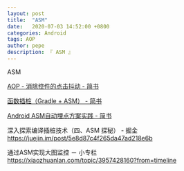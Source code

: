 ```yaml
---
layout: post
title:  "ASM"
date:   2020-07-03 14:52:00 +0800
categories: Android
tags: AOP
author: pepe
description: 『 ASM 』
---
```























ASM

[AOP - 消除控件的点击抖动 - 简书](https://www.jianshu.com/p/28751130c038)

[函数插桩（Gradle + ASM） - 简书](https://www.jianshu.com/p/16ed4d233fd1)

[Android ASM自动埋点方案实践 - 简书](https://www.jianshu.com/p/9039a3e46dbc)

深入探索编译插桩技术（四、ASM 探秘） - 掘金
https://juejin.im/post/5e8d87c4f265da47ad218e6b

通过ASM实现大图监控 － 小专栏
https://xiaozhuanlan.com/topic/3957428160?from=timeline